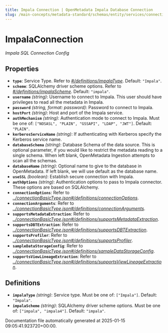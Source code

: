 ```yaml
---
title: Impala Connection | OpenMetadata Impala Database Connection
slug: /main-concepts/metadata-standard/schemas/entity/services/connections/database/impalaconnection
---
```


# ImpalaConnection

*Impala SQL Connection Config*

## Properties

- **`type`**: Service Type. Refer to *[#/definitions/impalaType](#definitions/impalaType)*. Default: `"Impala"`.
- **`scheme`**: SQLAlchemy driver scheme options. Refer to *[#/definitions/impalaScheme](#definitions/impalaScheme)*. Default: `"impala"`.
- **`username`** *(string)*: Username to connect to Impala. This user should have privileges to read all the metadata in Impala.
- **`password`** *(string, format: password)*: Password to connect to Impala.
- **`hostPort`** *(string)*: Host and port of the Impala service.
- **`authMechanism`** *(string)*: Authentication mode to connect to Impala. Must be one of: `["NOSASL", "PLAIN", "GSSAPI", "LDAP", "JWT"]`. Default: `"PLAIN"`.
- **`kerberosServiceName`** *(string)*: If authenticating with Kerberos specify the Kerberos service name.
- **`databaseSchema`** *(string)*: Database Schema of the data source. This is optional parameter, if you would like to restrict the metadata reading to a single schema. When left blank, OpenMetadata Ingestion attempts to scan all the schemas.
- **`databaseName`** *(string)*: Optional name to give to the database in OpenMetadata. If left blank, we will use default as the database name.
- **`useSSL`** *(boolean)*: Establish secure connection with Impala.
- **`authOptions`** *(string)*: Authentication options to pass to Impala connector. These options are based on SQLAlchemy.
- **`connectionOptions`**: Refer to *[../connectionBasicType.json#/definitions/connectionOptions](#/connectionBasicType.json#/definitions/connectionOptions)*.
- **`connectionArguments`**: Refer to *[../connectionBasicType.json#/definitions/connectionArguments](#/connectionBasicType.json#/definitions/connectionArguments)*.
- **`supportsMetadataExtraction`**: Refer to *[../connectionBasicType.json#/definitions/supportsMetadataExtraction](#/connectionBasicType.json#/definitions/supportsMetadataExtraction)*.
- **`supportsDBTExtraction`**: Refer to *[../connectionBasicType.json#/definitions/supportsDBTExtraction](#/connectionBasicType.json#/definitions/supportsDBTExtraction)*.
- **`supportsProfiler`**: Refer to *[../connectionBasicType.json#/definitions/supportsProfiler](#/connectionBasicType.json#/definitions/supportsProfiler)*.
- **`sampleDataStorageConfig`**: Refer to *[../connectionBasicType.json#/definitions/sampleDataStorageConfig](#/connectionBasicType.json#/definitions/sampleDataStorageConfig)*.
- **`supportsViewLineageExtraction`**: Refer to *[../connectionBasicType.json#/definitions/supportsViewLineageExtraction](#/connectionBasicType.json#/definitions/supportsViewLineageExtraction)*.
## Definitions

- **`impalaType`** *(string)*: Service type. Must be one of: `["Impala"]`. Default: `"Impala"`.
- **`impalaScheme`** *(string)*: SQLAlchemy driver scheme options. Must be one of: `["impala", "impala4"]`. Default: `"impala"`.


Documentation file automatically generated at 2025-01-15 09:05:41.923720+00:00.
